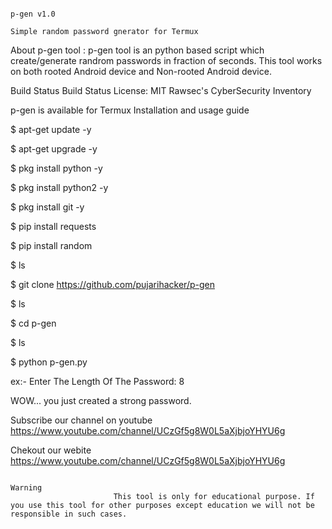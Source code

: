                                                                                         p-gen v1.0
                                                                       Simple random password gnerator for Termux

About p-gen tool :
p-gen tool is an python based script which create/generate randrom passwords in fraction of seconds. This tool works on both rooted Android device and Non-rooted Android device.

Build Status Build Status License: MIT Rawsec's CyberSecurity Inventory



p-gen is available for
Termux
Installation and usage guide

$ apt-get update -y

$ apt-get upgrade -y

$ pkg install python -y 

$ pkg install python2 -y

$ pkg install git -y

$ pip install requests

$ pip install random

$ ls

$ git clone https://github.com/pujarihacker/p-gen

$ ls

$ cd p-gen

$ ls

$ python p-gen.py

ex:- Enter The Length Of The Password: 8

WOW... you just created a strong password.

Subscribe our channel on youtube
https://www.youtube.com/channel/UCzGf5g8W0L5aXjbjoYHYU6g

Chekout our webite
https://www.youtube.com/channel/UCzGf5g8W0L5aXjbjoYHYU6g

                                                                                      Warning
                           This tool is only for educational purpose. If you use this tool for other purposes except education we will not be responsible in such cases.
